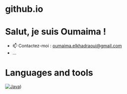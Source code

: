 # github.io

# Salut, je suis Oumaima !




- 📫 Contactez-moi : [oumaima.elkhadraoui@gmail.com](mailto:oumaima.elkhadraoui@gmail.com)
- ...
# Languages and tools 

[![Java](/home/etudiants/info/oelkhadraoui/Téléchargements/java-logo.png)]((https://github.com/oumaimaekdo/scrabble.git)https://github.com/oumaimaekdo/scrabble.git))



